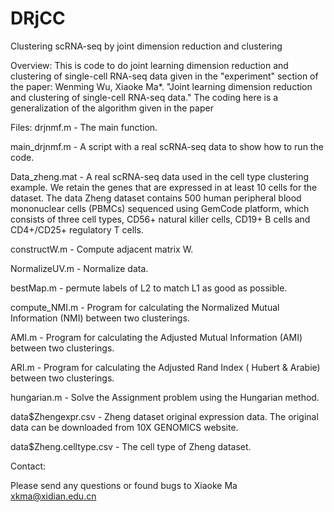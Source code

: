 # DRjCC
Clustering scRNA-seq by joint dimension reduction and clustering


Overview: This is code to do joint learning dimension reduction and clustering of single-cell RNA-seq data given in the "experiment" section of the paper: Wenming Wu, Xiaoke Ma*. "Joint learning dimension reduction and clustering of single-cell RNA-seq data." The coding here is a generalization of the algorithm given in the paper

Files: drjnmf.m - The main function.

main_drjnmf.m - A script with a real scRNA-seq data to show how to run the code.

Data_zheng.mat - A real scRNA-seq data used in the cell type clustering example. We retain the genes that are expressed in at least 10 cells for the dataset. The data Zheng dataset contains 500 human peripheral blood mononuclear cells (PBMCs) sequenced using GemCode platform, which consists of three cell types, CD56+ natural killer cells, CD19+ B cells and CD4+/CD25+ regulatory T cells.

constructW.m - Compute adjacent matrix W.

NormalizeUV.m - Normalize data.

bestMap.m - permute labels of L2 to match L1 as good as possible.

compute_NMI.m - Program for calculating the Normalized Mutual Information (NMI) between two clusterings.

AMI.m - Program for calculating the Adjusted Mutual Information (AMI) between two clusterings.

ARI.m - Program for calculating the Adjusted Rand Index ( Hubert & Arabie) between two clusterings.

hungarian.m - Solve the Assignment problem using the Hungarian method.

data$Zhengexpr.csv - Zheng dataset original expression data. The original data can be downloaded from 10X GENOMICS website.

data$Zheng.celltype.csv - The cell type of Zheng dataset.

Contact:

Please send any questions or found bugs to Xiaoke Ma xkma@xidian.edu.cn

